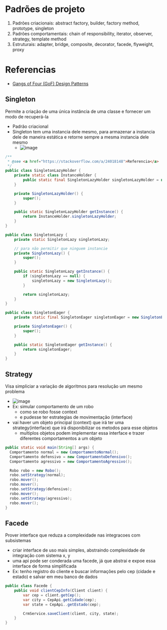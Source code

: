 # Padrões de projeto
1) Padrões criacionais: abstract factory, builder, factory method, prototype, singleton
2) Padrões comportamentais: chain of responsibility, iterator, observer, strategy, template method
3) Estruturais: adapter, bridge, composite, decorator, facede, flyweight, proxy
# Referencias
- [Gangs of Four (GoF) Design Patterns](https://www.digitalocean.com/community/tutorials/gangs-of-four-gof-design-patterns)

## Singleton
Permite a criação de uma única instância de uma classe e fornecer um modo de recuperá-la
- Padrão criacional
- Singleton tem uma instancia dele mesmo, para armazenar a instancia dele de maneira estática e retorne sempre a mesma instancia dele mesmo
  - ![image](https://gist.github.com/assets/89431704/98544837-dc15-4919-88ae-258b72138ddd)
```java
/**
 * @see <a href="https://stackoverflow.com/a/24018148">Referencia</a>
 */
public class SingletonLazyHolder {
    private static class InstanceHolder {
        public static final SingletonLazyHolder singletonLazyHolder = new SingletonLazyHolder();
    }

    private SingletonLazyHolder() {
        super();
    }

    public static SingletonLazyHolder getInstance() {
        return InstanceHolder.singletonLazyHolder;
    }
}
```
```java
public class SingletonLazy {
    private static SingletonLazy singletonLazy;

    // para não permitir que ninguem instancie
    private SingletonLazy() {
        super();
    }

    public static SingletonLazy getInstance() {
        if (singletonLazy == null) {
            singletonLazy = new SingletonLazy();
        }

        return singletonLazy;
    }
}
```
```java
public class SingletonEager {
    private static final SingletonEager singletonEager = new SingletonEager();

    private SingletonEager() {
        super();
    }

    public static SingletonEager getInstance() {
        return singletonEager;
    }
}

```

## Strategy
Visa simpliciar a variação de algoritmos para resolução um mesmo problema
- ![image](https://gist.github.com/assets/89431704/21c3a64a-c3cd-42ed-9d54-5428b850d7c7)
- Ex: simular comportamento de um robo
  - como se robo fosse context
  - e pudesse ter estrategias de movimentação (interface)
- vai haver um objeto principal (context) que irá ter uma strategy(interface) que irá disponibilizar os metodos para esse objetos
  - multiplos objetos podem implementar essa interface e trazer diferentes comportamentos a um objeto
```java
public static void main(String[] args) {
  Comportamento normal = new ComportamentoNormal();
  Comportamento defensivo = new ComportamentoDefensivo();
  Comportamento agressivo = new ComportamentoAgressivo();

  Robo robo = new Robo();
  robo.setStrategy(normal);
  robo.mover();
  robo.mover();
  robo.setStrategy(defensivo);
  robo.mover();
  robo.setStrategy(agressivo);
  robo.mover();
}
```
## Facede
Prover interface que reduza a complexidade nas integracoes com subsistemas
- criar interface de uso mais simples, abstraindo complexidade de integração com sistema x, y
- uma api pode ser conderada uma facede, já que abstrai e expoe essa interface de forma simplificada
- Ex: tenho registro do cliente e buscar informações pelo cep (cidade e estado) e salvar em meu banco de dados
```java
public class Facede {
    public void clientCepInfo(Client client) {
        var cep = client.getCep();
        var city = CepApi.getCidade(cep);
        var state = CepApi..getEstado(cep);

        CrmService.saveClient(client, city, state);
    }
}

```
